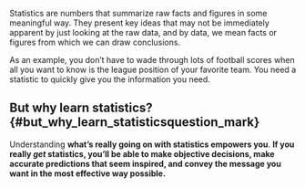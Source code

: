 Statistics  are numbers that summarize raw facts and figures in some meaningful way. They present key ideas that may not be immediately apparent by just looking at the raw data, and by data, we mean facts or figures from which we can draw conclusions.

As an example, you don’t have to wade through lots of football scores when all you want to know is the league position of your favorite team. You need a statistic to quickly give you the information you need.

## But why learn statistics? {#but_why_learn_statisticsquestion_mark}

Understanding **what’s really going on with statistics empowers you**. **If you really **_**get**_** statistics, you’ll be able to make objective decisions, make accurate predictions that seem inspired, and convey the message you want in the most effective way possible.**

